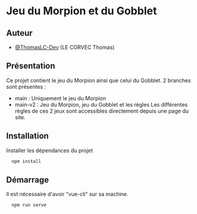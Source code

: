 # Jeu du Morpion et du Gobblet
## Auteur

- [@ThomasLC-Dev](https://github.com/ThomasLC-Dev) (LE CORVEC Thomas)
## Présentation

Ce projet contient le jeu du Morpion ainsi que celui du Gobblet.
2 branches sont présentes :
- main : Uniquement le jeu du Morpion
- main-v2 : Jeu du Morpion, jeu du Gobblet et les règles
Les différentes règles de ces 2 jeux sont accessibles directement
depuis une page du site.
## Installation

Installer les dépendances du projet

```bash
  npm install
```

## Démarrage

Il est nécessaire d'avoir "vue-cli" sur sa machine.

```bash
  npm run serve
```